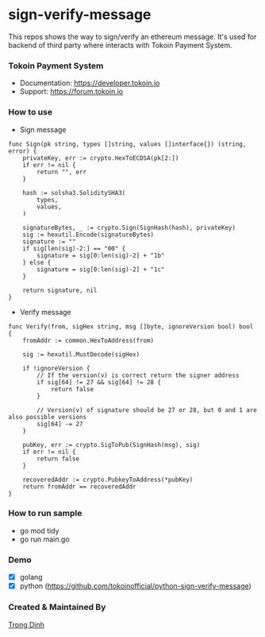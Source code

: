 # sign-verify-message

This repos shows the way to sign/verify an ethereum message. It's used for backend of third party where interacts with Tokoin Payment System.

### Tokoin Payment System
- Documentation: https://developer.tokoin.io
- Support: https://forum.tokoin.io

### How to use
- Sign message
```golang
func Sign(pk string, types []string, values []interface{}) (string, error) {
	privateKey, err := crypto.HexToECDSA(pk[2:])
	if err != nil {
		return "", err
	}

	hash := solsha3.SoliditySHA3(
		types,
		values,
	)

	signatureBytes, _ := crypto.Sign(SignHash(hash), privateKey)
	sig := hexutil.Encode(signatureBytes)
	signature := ""
	if sig[len(sig)-2:] == "00" {
		signature = sig[0:len(sig)-2] + "1b"
	} else {
		signature = sig[0:len(sig)-2] + "1c"
	}

	return signature, nil
}
```

- Verify message
```golang
func Verify(from, sigHex string, msg []byte, ignoreVersion bool) bool {
	fromAddr := common.HexToAddress(from)

	sig := hexutil.MustDecode(sigHex)

	if !ignoreVersion {
		// If the version(v) is correct return the signer address
		if sig[64] != 27 && sig[64] != 28 {
			return false
		}

		// Version(v) of signature should be 27 or 28, but 0 and 1 are also possible versions
		sig[64] -= 27
	}

	pubKey, err := crypto.SigToPub(SignHash(msg), sig)
	if err != nil {
		return false
	}

	recoveredAddr := crypto.PubkeyToAddress(*pubKey)
	return fromAddr == recoveredAddr
}
```

### How to run sample
- go mod tidy
- go run main.go

### Demo
- [x] golang
- [x] python (https://github.com/tokoinofficial/python-sign-verify-message)

### Created & Maintained By

[Trong Dinh](https://github.com/trongdth)

